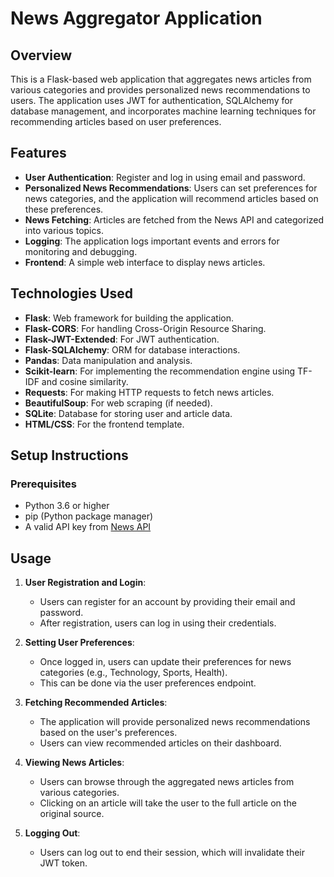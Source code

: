 
# News Aggregator Application

## Overview

This is a Flask-based web application that aggregates news articles from various categories and provides personalized news recommendations to users. The application uses JWT for authentication, SQLAlchemy for database management, and incorporates machine learning techniques for recommending articles based on user preferences.

## Features

- **User  Authentication**: Register and log in using email and password.
- **Personalized News Recommendations**: Users can set preferences for news categories, and the application will recommend articles based on these preferences.
- **News Fetching**: Articles are fetched from the News API and categorized into various topics.
- **Logging**: The application logs important events and errors for monitoring and debugging.
- **Frontend**: A simple web interface to display news articles.

## Technologies Used

- **Flask**: Web framework for building the application.
- **Flask-CORS**: For handling Cross-Origin Resource Sharing.
- **Flask-JWT-Extended**: For JWT authentication.
- **Flask-SQLAlchemy**: ORM for database interactions.
- **Pandas**: Data manipulation and analysis.
- **Scikit-learn**: For implementing the recommendation engine using TF-IDF and cosine similarity.
- **Requests**: For making HTTP requests to fetch news articles.
- **BeautifulSoup**: For web scraping (if needed).
- **SQLite**: Database for storing user and article data.
- **HTML/CSS**: For the frontend template.

## Setup Instructions

### Prerequisites

- Python 3.6 or higher
- pip (Python package manager)
- A valid API key from [News API](https://newsapi.org/)

## Usage

1. **User  Registration and Login**:
   - Users can register for an account by providing their email and password.
   - After registration, users can log in using their credentials.

2. **Setting User Preferences**:
   - Once logged in, users can update their preferences for news categories (e.g., Technology, Sports, Health).
   - This can be done via the user preferences endpoint.

3. **Fetching Recommended Articles**:
   - The application will provide personalized news recommendations based on the user's preferences.
   - Users can view recommended articles on their dashboard.

4. **Viewing News Articles**:
   - Users can browse through the aggregated news articles from various categories.
   - Clicking on an article will take the user to the full article on the original source.

5. **Logging Out**:
   - Users can log out to end their session, which will invalidate their JWT token.


